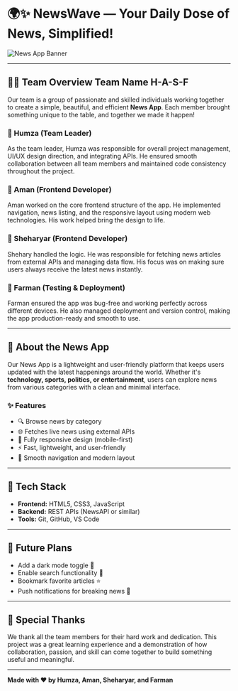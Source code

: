 # 🌍✨ NewsWave — Your Daily Dose of News, Simplified!

![News App Banner](https://www.canva.com/design/DAGk1WKQK-4/Q_qr96p0PU_hsfPGm7gQ0A/edit?ui=eyJEIjp7IlEiOnsiQSI6dHJ1ZX19LCJBIjp7fX0) <!-- You can replace this with your actual banner -->

---

## 👨‍💻 Team Overview Team Name H-A-S-F

Our team is a group of passionate and skilled individuals working together to create a simple, beautiful, and efficient **News App**. Each member brought something unique to the table, and together we made it happen!

### 🔹 Humza (Team Leader)
As the team leader, Humza was responsible for overall project management, UI/UX design direction, and integrating APIs. He ensured smooth collaboration between all team members and maintained code consistency throughout the project.

### 🔹 Aman (Frontend Developer)
Aman worked on the core frontend structure of the app. He implemented navigation, news listing, and the responsive layout using modern web technologies. His work helped bring the design to life.

### 🔹 Sheharyar (Frontend Developer)
Shehary handled the logic. He was responsible for fetching news articles from external APIs and managing data flow. His focus was on making sure users always receive the latest news instantly.

### 🔹 Farman (Testing & Deployment)
Farman ensured the app was bug-free and working perfectly across different devices. He also managed deployment and version control, making the app production-ready and smooth to use.

---

## 📰 About the News App

Our News App is a lightweight and user-friendly platform that keeps users updated with the latest happenings around the world. Whether it's **technology, sports, politics, or entertainment**, users can explore news from various categories with a clean and minimal interface.

### ✨ Features

- 🔍 Browse news by category
- 🌐 Fetches live news using external APIs
- 📱 Fully responsive design (mobile-first)
- ⚡ Fast, lightweight, and user-friendly
- 🧭 Smooth navigation and modern layout

---

## 🚀 Tech Stack

- **Frontend:** HTML5, CSS3, JavaScript
- **Backend:** REST APIs (NewsAPI or similar)
- **Tools:** Git, GitHub, VS Code

---

## 👀 Future Plans

- Add a dark mode toggle 🌙  
- Enable search functionality 🔎  
- Bookmark favorite articles ⭐  
- Push notifications for breaking news 📣  

---

## 🤝 Special Thanks

We thank all the team members for their hard work and dedication. This project was a great learning experience and a demonstration of how collaboration, passion, and skill can come together to build something useful and meaningful.

---

**Made with ❤️ by Humza, Aman, Sheharyar, and Farman**
